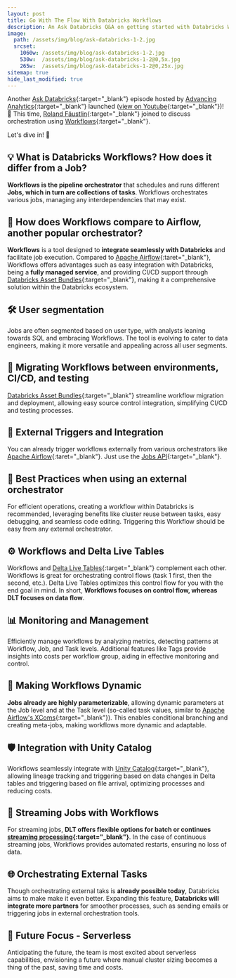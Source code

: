 ```yaml
---
layout: post
title: Go With The Flow With Databricks Workflows
description: An Ask Databricks Q&A on getting started with Databricks Workflows
image: 
  path: /assets/img/blog/ask-databricks-1-2.jpg
  srcset:
    1060w: /assets/img/blog/ask-databricks-1-2.jpg
    530w:  /assets/img/blog/ask-databricks-1-2@0,5x.jpg
    265w:  /assets/img/blog/ask-databricks-1-2@0,25x.jpg
sitemap: true
hide_last_modified: true
---
```


Another [Ask Databricks](https://www.advancinganalytics.co.uk/askdbx){:target="_blank"} episode hosted by [Advancing Analytics](https://www.linkedin.com/company/advancing-analytics/){:target="_blank"} launched ([view on Youtube](https://www.youtube.com/watch?v=rJ98lTKf0rM){:target="_blank"})! 🚀 This time, [Roland Fäustlin](https://www.linkedin.com/in/roland-f%C3%A4ustlin-1544465b/){:target="_blank"} joined to discuss orchestration using [Workflows](https://docs.databricks.com/en/workflows/index.html){:target="_blank"}.

Let's dive in! 🐬

## 💡 What is Databricks Workflows? How does it differ from a Job?

**Workflows is the pipeline orchestrator** that schedules and runs different **Jobs, which in turn are collections of tasks**. Workflows orchestrates various jobs, managing any interdependencies that may exist.

## 💼 How does Workflows compare to Airflow, another popular orchestrator?

**Workflows** is a tool designed to **integrate seamlessly with Databricks** and facilitate job execution. Compared to [Apache Airflow](https://airflow.apache.org/){:taret="_blank"}, Workflows offers advantages such as easy integration with Databricks, being a **fully managed service**, and providing CI/CD support through [Databricks Asset Bundles](https://docs.databricks.com/en/dev-tools/bundles/index.html){:target="_blank"}, making it a comprehensive solution within the Databricks ecosystem.

## 🛠️ User segmentation

Jobs are often segmented based on user type, with analysts leaning towards SQL and embracing Workflows. The tool is evolving to cater to data engineers, making it more versatile and appealing across all user segments.

## 🔄 Migrating Workflows between environments, CI/CD, and testing

[Databricks Asset Bundles](https://docs.databricks.com/en/dev-tools/bundles/index.html){:target="_blank"} streamline workflow migration and deployment, allowing easy source control integration, simplifying CI/CD and testing processes.

## 🔧 External Triggers and Integration

You can already trigger workflows externally from various orchestrators like [Apache Airflow](https://airflow.apache.org/){:taret="_blank"}. Just use the [Jobs API](https://docs.databricks.com/api/workspace/jobs){:target="_blank"}.

## 🌟 Best Practices when using an external orchestrator

For efficient operations, creating a workflow within Databricks is recommended, leveraging benefits like cluster reuse between tasks, easy debugging, and seamless code editing. Triggering this Workflow should be easy from any external orchestrator.

## ⚙️ Workflows and Delta Live Tables

Workflows and [Delta Live Tables](https://www.databricks.com/product/delta-live-tables){:target="_blank"} complement each other. Workflows is great for orchestrating control flows (task 1 first, then the second, etc.). Delta Live Tables optimizes this control flow for you with the end goal in mind. In short, **Workflows focuses on control flow, whereas DLT focuses on data flow**.

## 📊 Monitoring and Management

Efficiently manage workflows by analyzing metrics, detecting patterns at Workflow, Job, and Task levels. Additional features like Tags provide insights into costs per workflow group, aiding in effective monitoring and control.

## 🔄 Making Workflows Dynamic

**Jobs already are highly parameterizable**, allowing dynamic parameters at the Job level and at the Task level (so-called task values, similar to [Apache Airflow's XComs](https://airflow.apache.org/docs/apache-airflow/stable/core-concepts/xcoms.html){:target="_blank"}). This enables conditional branching and creating meta-jobs, making workflows more dynamic and adaptable.

## 🛡️ Integration with Unity Catalog

Workflows seamlessly integrate with [Unity Catalog](https://docs.databricks.com/en/data-governance/unity-catalog/index.html){:target="_blank"}, allowing lineage tracking and triggering based on data changes in Delta tables and triggering based on file arrival, optimizing processes and reducing costs.

## 🌊 Streaming Jobs with Workflows

For streaming jobs, **DLT offers flexible options for batch or continues [streaming processing](https://docs.databricks.com/en/structured-streaming/index.html){:target="_blank"}**. In the case of continuous streaming jobs, Workflows provides automated restarts, ensuring no loss of data.

## 🌐 Orchestrating External Tasks

Though orchestrating external taks is **already possible today**, Databricks aims to make make it even better. Expanding this feature, **Databricks will integrate more partners** for smoother processes, such as sending emails or triggering jobs in external orchestration tools.

## 🚀 Future Focus - Serverless

Anticipating the future, the team is most excited about serverless capabilities, envisioning a future where manual cluster sizing becomes a thing of the past, saving time and costs.
